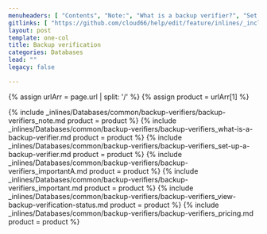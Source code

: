 ```yaml
---
menuheaders: [ "Contents", "Note:", "What is a backup verifier?", "Set up a backup verifier", "Important", "Important", "View backup verification status", "Pricing" ]
gitlinks: [ "https://github.com/cloud66/help/edit/feature/inlines/_includes/_inlines/Databases/common/backup-verifiers/backup-verifiers_contents.md", "https://github.com/cloud66/help/edit/feature/inlines/_includes/_inlines/Databases/common/backup-verifiers/backup-verifiers_note.md", "https://github.com/cloud66/help/edit/feature/inlines/_includes/_inlines/Databases/common/backup-verifiers/backup-verifiers_what-is-a-backup-verifier.md", "https://github.com/cloud66/help/edit/feature/inlines/_includes/_inlines/Databases/common/backup-verifiers/backup-verifiers_set-up-a-backup-verifier.md", "https://github.com/cloud66/help/edit/feature/inlines/_includes/_inlines/Databases/common/backup-verifiers/backup-verifiers_importantA.md", "https://github.com/cloud66/help/edit/feature/inlines/_includes/_inlines/Databases/common/backup-verifiers/backup-verifiers_important.md", "https://github.com/cloud66/help/edit/feature/inlines/_includes/_inlines/Databases/common/backup-verifiers/backup-verifiers_view-backup-verification-status.md", "https://github.com/cloud66/help/edit/feature/inlines/_includes/_inlines/Databases/common/backup-verifiers/backup-verifiers_pricing.md" ]
layout: post
template: one-col
title: Backup verification
categories: Databases
lead: ""
legacy: false

---
```


{% assign urlArr = page.url | split: '/' %}
{% assign product = urlArr[1] %}


<a name="2"></a>{% include _inlines/Databases/common/backup-verifiers/backup-verifiers_note.md  product = product %}
<a name="3"></a>{% include _inlines/Databases/common/backup-verifiers/backup-verifiers_what-is-a-backup-verifier.md  product = product %}
<a name="4"></a>{% include _inlines/Databases/common/backup-verifiers/backup-verifiers_set-up-a-backup-verifier.md  product = product %}
<a name="5"></a>{% include _inlines/Databases/common/backup-verifiers/backup-verifiers_importantA.md  product = product %}
<a name="6"></a>{% include _inlines/Databases/common/backup-verifiers/backup-verifiers_important.md  product = product %}
<a name="7"></a>{% include _inlines/Databases/common/backup-verifiers/backup-verifiers_view-backup-verification-status.md  product = product %}
<a name="8"></a>{% include _inlines/Databases/common/backup-verifiers/backup-verifiers_pricing.md  product = product %}